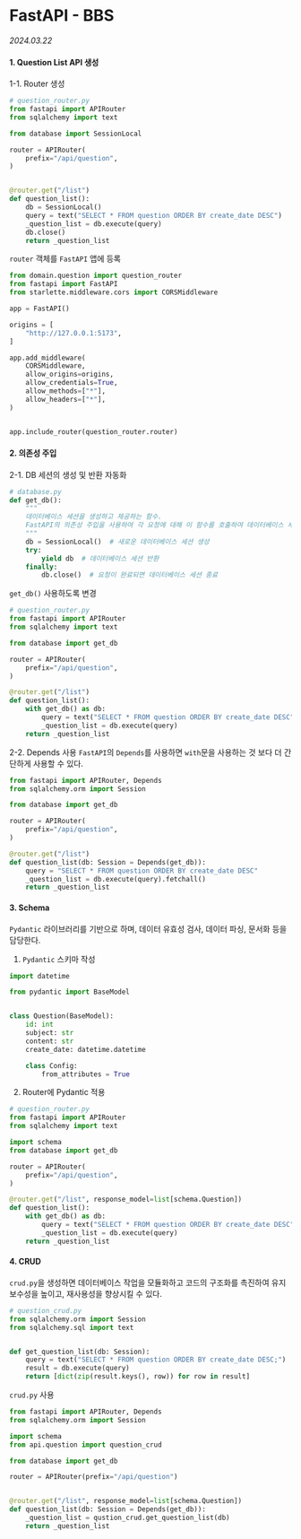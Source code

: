 # FastAPI - BBS

_2024.03.22_

#### 1. Question List API 생성

1-1. Router 생성

```py
# question_router.py
from fastapi import APIRouter
from sqlalchemy import text

from database import SessionLocal

router = APIRouter(
    prefix="/api/question",
)


@router.get("/list")
def question_list():
    db = SessionLocal()
    query = text("SELECT * FROM question ORDER BY create_date DESC")
    _question_list = db.execute(query)
    db.close()
    return _question_list
```

`router` 객체를 `FastAPI` 앱에 등록

```py
from domain.question import question_router
from fastapi import FastAPI
from starlette.middleware.cors import CORSMiddleware

app = FastAPI()

origins = [
    "http://127.0.0.1:5173",
]

app.add_middleware(
    CORSMiddleware,
    allow_origins=origins,
    allow_credentials=True,
    allow_methods=["*"],
    allow_headers=["*"],
)


app.include_router(question_router.router)
```

#### 2. 의존성 주입

2-1. DB 세션의 생성 및 반환 자동화

```py
# database.py
def get_db():
    """
    데이터베이스 세션을 생성하고 제공하는 함수.
    FastAPI의 의존성 주입을 사용하여 각 요청에 대해 이 함수를 호출하여 데이터베이스 세션을 제공함.
    """
    db = SessionLocal()  # 새로운 데이터베이스 세션 생성
    try:
        yield db  # 데이터베이스 세션 반환
    finally:
        db.close()  # 요청이 완료되면 데이터베이스 세션 종료
```

`get_db()` 사용하도록 변경

```py
# question_router.py
from fastapi import APIRouter
from sqlalchemy import text

from database import get_db

router = APIRouter(
    prefix="/api/question",
)

@router.get("/list")
def question_list():
    with get_db() as db:
        query = text("SELECT * FROM question ORDER BY create_date DESC")
        _question_list = db.execute(query)
    return _question_list
```

2-2. Depends 사용
`FastAPI`의 `Depends`를 사용하면 `with`문을 사용하는 것 보다 더 간단하게 사용할 수 있다.

```py
from fastapi import APIRouter, Depends
from sqlalchemy.orm import Session

from database import get_db

router = APIRouter(
    prefix="/api/question",
)

@router.get("/list")
def question_list(db: Session = Depends(get_db)):
    query = "SELECT * FROM question ORDER BY create_date DESC"
    _question_list = db.execute(query).fetchall()
    return _question_list
```

#### 3. Schema

`Pydantic` 라이브러리를 기반으로 하며, 데이터 유효성 검사, 데이터 파싱, 문서화 등을 담당한다.

1. `Pydantic` 스키마 작성

```py
import datetime

from pydantic import BaseModel


class Question(BaseModel):
    id: int
    subject: str
    content: str
    create_date: datetime.datetime

    class Config:
        from_attributes = True
```

2. Router에 Pydantic 적용

```py
# question_router.py
from fastapi import APIRouter
from sqlalchemy import text

import schema
from database import get_db

router = APIRouter(
    prefix="/api/question",
)

@router.get("/list", response_model=list[schema.Question])
def question_list():
    with get_db() as db:
        query = text("SELECT * FROM question ORDER BY create_date DESC")
        _question_list = db.execute(query)
    return _question_list
```

#### 4. CRUD

`crud.py`을 생성하면 데이터베이스 작업을 모듈화하고 코드의 구조화를 촉진하여 유지보수성을 높이고, 재사용성을 향상시킬 수 있다.

```py
# question_crud.py
from sqlalchemy.orm import Session
from sqlalchemy.sql import text


def get_question_list(db: Session):
    query = text("SELECT * FROM question ORDER BY create_date DESC;")
    result = db.execute(query)
    return [dict(zip(result.keys(), row)) for row in result]
```

`crud.py` 사용

```py
from fastapi import APIRouter, Depends
from sqlalchemy.orm import Session

import schema
from api.question import question_crud

from database import get_db

router = APIRouter(prefix="/api/question")


@router.get("/list", response_model=list[schema.Question])
def question_list(db: Session = Depends(get_db)):
    _question_list = qustion_crud.get_question_list(db)
    return _question_list
```
